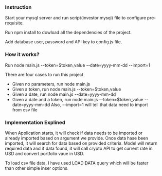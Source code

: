 ### Instruction

Start your mysql server and run script(investor.mysql) file to configure pre-requisite. 

Run npm install to dowload all the dependencies of the project.

Add database user, password and API key to config.js file.

### How it works?

Run node main.js --token=$token_value --date=yyyy-mm-dd --import=1

There are four cases to run this project
- Given no parameters, run node main.js
- Given a token, run node main.js --token=$token_value
- Given a date, run node main.js --date=yyyy-mm-dd
- Given a date and a token, run node main.js --token=$token_value --date=yyyy-mm-dd
Also, --import=1 will tell that data need to import from csv file

### Implementation Explined
When Application starts, it will check if data needs to be imported or already imported based on argument we provide. Once data hase been imported, it will search for data based on provided criteria.
Model will return required data and if data found, it will call crypto API to get current rate in USD and convert portfolio vaue in USD.

To load csv file data, I have used LOAD DATA query which will be faster than other simple inser options.

